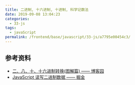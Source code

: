 ```yaml
---
title: 二进制, 十六进制, 十进制, 科学记数法
date: 2019-09-08 13:04:23
categories: 
  - 33-js
tags: 
  - javaScript
permalink: /frontend/base/javascript/33-js/a7795e00454c3/
---
```


## 参考资料

- [二、八、十、十六进制转换(图解篇) —— 博客园](http://www.cnblogs.com/gaizai/p/4233780.html)
- [JavaScript 读写二进制数据 —— 掘金](https://juejin.im/post/5b93dadaf265da0a857a58a3)
